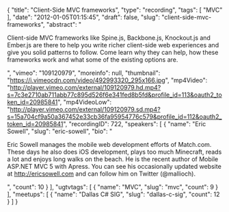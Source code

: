 {
  "title": "Client-Side MVC frameworks",
  "type": "recording",
  "tags": [
    "MVC"
  ],
  "date": "2012-01-05T01:15:45",
  "draft": false,
  "slug": "client-side-mvc-frameworks",
  "abstract": "<p>Client-side MVC frameworks like Spine.js, Backbone.js, Knockout.js and Ember.js are there to help you write richer client-side web experiences and give you solid patterns to follow. Come learn why they can help, how these frameworks work and what some of the existing options are.</p>",
  "vimeo": "109120979",
  "moreinfo": null,
  "thumbnail": "https://i.vimeocdn.com/video/492993320_295x166.jpg",
  "mp4Video": "http://player.vimeo.com/external/109120979.hd.mp4?s=7c3e2710ab711abb77c895d526f6e341fed8b5fd&profile_id=113&oauth2_token_id=20985841",
  "mp4VideoLow": "http://player.vimeo.com/external/109120979.sd.mp4?s=15a704cf9a50a367452e33cb36fa95954776c579&profile_id=112&oauth2_token_id=20985841",
  "recordingID": 722,
  "speakers": [
    {
      "name": "Eric Sowell",
      "slug": "eric-sowell",
      "bio": "<p>Eric Sowell manages the mobile web development efforts of Match.com. These days he also does iOS development, plays too much Minecraft, reads a lot and enjoys long walks on the beach. He is the recent author of Mobile ASP.NET MVC 5 with Apress. You can see his occasionally updated website at http://ericsowell.com and can follow him on Twitter (@mallioch).</p>",
      "count": 10
    }
  ],
  "ugtvtags": [
    {
      "name": "MVC",
      "slug": "mvc",
      "count": 9
    }
  ],
  "meetups": [
    {
      "name": "Dallas C# SIG",
      "slug": "dallas-c-sig",
      "count": 12
    }
  ]
}